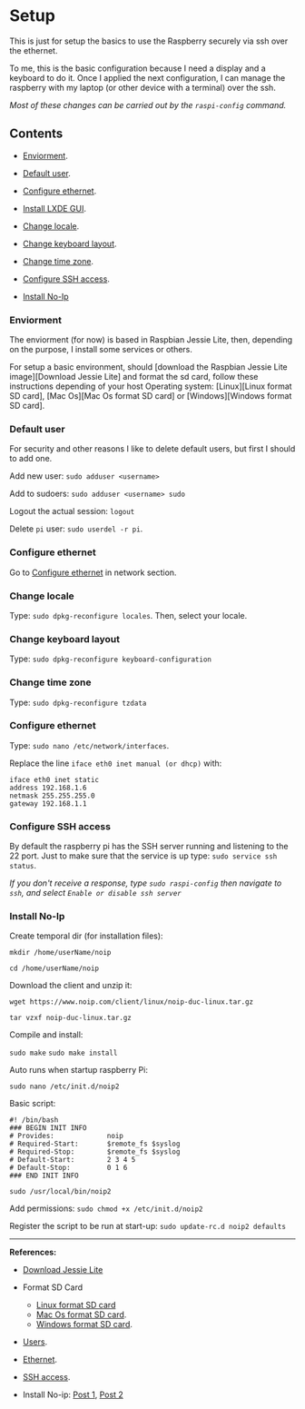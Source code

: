 # Setup 

This is just for setup the basics to use the Raspberry securely via ssh over the ethernet. 

To me, this is the basic configuration because I need a display and a keyboard to do it. 
Once I applied the next configuration, I can manage the raspberry with my laptop (or other device with a terminal) over the ssh.

*Most of these changes can be carried out by the `raspi-config` command.*

## Contents

- [Enviorment](#enviorment).
- [Default user](#default-user).
- [Configure ethernet](#configure-ethernet).


- [Install LXDE GUI]().

- [Change locale](#change-locale).
- [Change keyboard layout](#chnage-keyboard-layout).
- [Change time zone](#change-time-zone).

- [Configure SSH access](#configure-ssh-access).
- [Install No-Ip](#install-no-ip)


### Enviorment

The enviorment (for now) is based in Raspbian Jessie Lite, then, depending on the purpose, I install some services or others.

For setup a basic environment, should [download the Raspbian Jessie Lite image][Download Jessie Lite] and format the sd card, follow these instructions depending of your host Operating system: [Linux][Linux format SD card], [Mac Os][Mac Os format SD card] or [Windows][Windows format SD card].

### Default user
For security and other reasons I like to delete default users, but first I should to add one.

Add new user:
`sudo adduser <username>`

Add to sudoers:
`sudo adduser <username> sudo`

Logout the actual session:
`logout`

Delete `pi` user:
`sudo userdel -r pi`.

### Configure ethernet

Go to [Configure ethernet](network/README.md#configure-ethernet) in network section.






### Change locale

Type: `sudo dpkg-reconfigure locales`. Then, select your locale.


### Change keyboard layout

Type: `sudo dpkg-reconfigure keyboard-configuration`


### Change time zone

Type: `sudo dpkg-reconfigure tzdata`



### Configure ethernet
Type: `sudo nano /etc/network/interfaces`.

Replace the line `iface eth0 inet manual (or dhcp)` with:

```
iface eth0 inet static
address 192.168.1.6
netmask 255.255.255.0
gateway 192.168.1.1
```

### Configure SSH access

By default the raspberry pi has the SSH server running and listening to the 22 port. Just to make sure that the service is up type: `sudo service ssh status`.

*If you don't receive a response, type `sudo raspi-config` then navigate to `ssh`, and select `Enable or disable ssh server`*


### Install No-Ip

Create temporal dir (for installation files):

`mkdir /home/userName/noip`

`cd /home/userName/noip`

Download the client and unzip it:

`wget https://www.noip.com/client/linux/noip-duc-linux.tar.gz`

`tar vzxf noip-duc-linux.tar.gz`

Compile and install:

`sudo make`
`sudo make install`

Auto runs when startup raspberry Pi:

`sudo nano /etc/init.d/noip2`

Basic script:

```
#! /bin/bash
### BEGIN INIT INFO
# Provides:             noip
# Required-Start:       $remote_fs $syslog
# Required-Stop:        $remote_fs $syslog
# Default-Start:        2 3 4 5
# Default-Stop:         0 1 6
### END INIT INFO

sudo /usr/local/bin/noip2
```

Add permissions: `sudo chmod +x /etc/init.d/noip2`

Register the script to be run at start-up: `sudo update-rc.d noip2 defaults`


- - - 

**References:**

- [Download Jessie Lite](https://www.raspberrypi.org/downloads/raspbian/)
- Format SD Card
	- [Linux format SD card](https://www.raspberrypi.org/documentation/installation/installing-images/linux.md)
	- [Mac Os format SD card](https://www.raspberrypi.org/documentation/installation/installing-images/mac.md).
	- [Windows format SD card](https://www.raspberrypi.org/documentation/installation/installing-images/windows.md).

- [Users](https://www.raspberrypi.org/documentation/linux/usage/users.md).
- [Ethernet](https://www.raspberrypi.org/forums/viewtopic.php?f=91&t=38825).
- [SSH access](https://www.raspberrypi.org/documentation/remote-access/ssh/README.md).
- Install No-ip: [Post 1](http://raspberrypihelp.net/tutorials/29-raspberry-pi-no-ip-tutorial), [Post 2](http://www.stuffaboutcode.com/2012/06/raspberry-pi-run-program-at-start-up.html)
